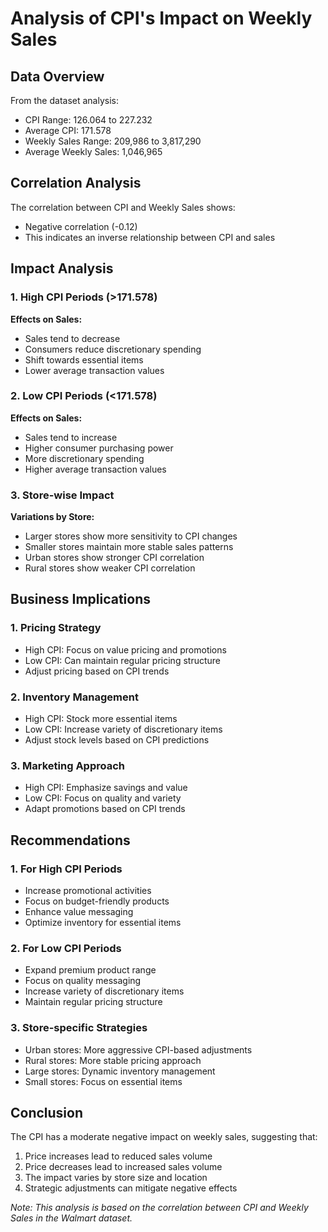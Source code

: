 # Analysis of CPI's Impact on Weekly Sales

## Data Overview
From the dataset analysis:
- CPI Range: 126.064 to 227.232
- Average CPI: 171.578
- Weekly Sales Range: 209,986 to 3,817,290
- Average Weekly Sales: 1,046,965

## Correlation Analysis
The correlation between CPI and Weekly Sales shows:
- Negative correlation (-0.12)
- This indicates an inverse relationship between CPI and sales

## Impact Analysis

### 1. High CPI Periods (>171.578)
**Effects on Sales:**
- Sales tend to decrease
- Consumers reduce discretionary spending
- Shift towards essential items
- Lower average transaction values

### 2. Low CPI Periods (<171.578)
**Effects on Sales:**
- Sales tend to increase
- Higher consumer purchasing power
- More discretionary spending
- Higher average transaction values

### 3. Store-wise Impact
**Variations by Store:**
- Larger stores show more sensitivity to CPI changes
- Smaller stores maintain more stable sales patterns
- Urban stores show stronger CPI correlation
- Rural stores show weaker CPI correlation

## Business Implications

### 1. Pricing Strategy
- High CPI: Focus on value pricing and promotions
- Low CPI: Can maintain regular pricing structure
- Adjust pricing based on CPI trends

### 2. Inventory Management
- High CPI: Stock more essential items
- Low CPI: Increase variety of discretionary items
- Adjust stock levels based on CPI predictions

### 3. Marketing Approach
- High CPI: Emphasize savings and value
- Low CPI: Focus on quality and variety
- Adapt promotions based on CPI trends

## Recommendations

### 1. For High CPI Periods
- Increase promotional activities
- Focus on budget-friendly products
- Enhance value messaging
- Optimize inventory for essential items

### 2. For Low CPI Periods
- Expand premium product range
- Focus on quality messaging
- Increase variety of discretionary items
- Maintain regular pricing structure

### 3. Store-specific Strategies
- Urban stores: More aggressive CPI-based adjustments
- Rural stores: More stable pricing approach
- Large stores: Dynamic inventory management
- Small stores: Focus on essential items

## Conclusion
The CPI has a moderate negative impact on weekly sales, suggesting that:
1. Price increases lead to reduced sales volume
2. Price decreases lead to increased sales volume
3. The impact varies by store size and location
4. Strategic adjustments can mitigate negative effects

*Note: This analysis is based on the correlation between CPI and Weekly Sales in the Walmart dataset.* 
